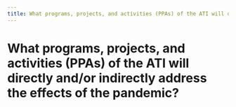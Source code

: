 ```yaml
---
title: What programs, projects, and activities (PPAs) of the ATI will directly and/or indirectly address the effects of the pandemic?
---
```


# What programs, projects, and activities (PPAs) of the ATI will directly and/or indirectly address the effects of the pandemic?
